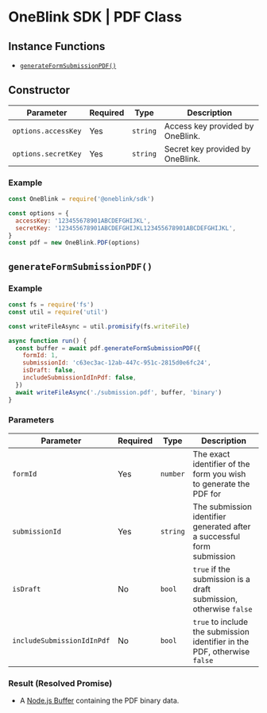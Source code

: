 # OneBlink SDK | PDF Class

## Instance Functions

- [`generateFormSubmissionPDF()`](#generateformsubmissionpdf)

## Constructor

| Parameter           | Required | Type     | Description                      |
| ------------------- | -------- | -------- | -------------------------------- |
| `options.accessKey` | Yes      | `string` | Access key provided by OneBlink. |
| `options.secretKey` | Yes      | `string` | Secret key provided by OneBlink. |

### Example

```javascript
const OneBlink = require('@oneblink/sdk')

const options = {
  accessKey: '123455678901ABCDEFGHIJKL',
  secretKey: '123455678901ABCDEFGHIJKL123455678901ABCDEFGHIJKL',
}
const pdf = new OneBlink.PDF(options)
```

## `generateFormSubmissionPDF()`

### Example

```javascript
const fs = require('fs')
const util = require('util')

const writeFileAsync = util.promisify(fs.writeFile)

async function run() {
  const buffer = await pdf.generateFormSubmissionPDF({
    formId: 1,
    submissionId: 'c63ec3ac-12ab-447c-951c-2815d0e6fc24',
    isDraft: false,
    includeSubmissionIdInPdf: false,
  })
  await writeFileAsync('./submission.pdf', buffer, 'binary')
}
```

### Parameters

| Parameter                  | Required | Type     | Description                                                               |
| -------------------------- | -------- | -------- | ------------------------------------------------------------------------- |
| `formId`                   | Yes      | `number` | The exact identifier of the form you wish to generate the PDF for         |
| `submissionId`             | Yes      | `string` | The submission identifier generated after a successful form submission    |
| `isDraft`                  | No       | `bool`   | `true` if the submission is a draft submission, otherwise `false`         |
| `includeSubmissionIdInPdf` | No       | `bool`   | `true` to include the submission identifier in the PDF, otherwise `false` |

### Result (Resolved Promise)

- A [Node.js Buffer](https://nodejs.org/api/buffer.html) containing the PDF binary data.
